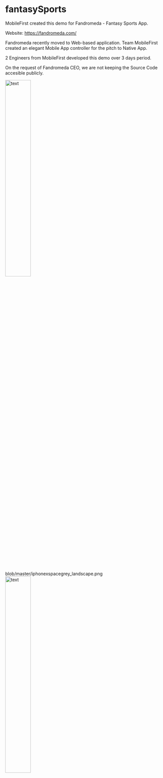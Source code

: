 # fantasySports

MobileFirst created this demo for Fandromeda - Fantasy Sports App. 

Website: https://fandromeda.com/

Fandromeda recently moved to Web-based application. 
Team MobileFirst created an elegant Mobile App controller for the pitch to Native App. 

2 Engineers from MobileFirst developed this demo over 3 days period. 

On the request of Fandromeda CEO, we are not keeping the Source Code accesible publicly. 

<img src="https://raw.githubusercontent.com/arpandesai/fantasySports/blob/master/iphonexspacegrey_landscape.png" alt=" text" width="40%" />
blob/master/iphonexspacegrey_landscape.png
<img src="https://raw.githubusercontent.com/arpandesai/fantasySports/blob/master/Fandromeda Demo.mov" alt=" text" width="40%" />
